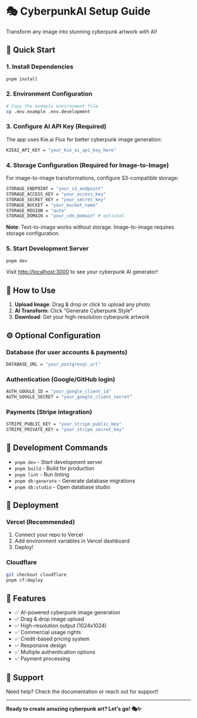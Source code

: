 # 🎭 CyberpunkAI Setup Guide

Transform any image into stunning cyberpunk artwork with AI!

## 🚀 Quick Start

### 1. Install Dependencies
```bash
pnpm install
```

### 2. Environment Configuration
```bash
# Copy the example environment file
cp .env.example .env.development
```

### 3. Configure AI API Key (Required)
The app uses Kie.ai Flux for better cyberpunk image generation:
```bash
KIEAI_API_KEY = "your_kie_ai_api_key_here"
```

### 4. Storage Configuration (Required for Image-to-Image)
For image-to-image transformations, configure S3-compatible storage:
```bash
STORAGE_ENDPOINT = "your_s3_endpoint"
STORAGE_ACCESS_KEY = "your_access_key"  
STORAGE_SECRET_KEY = "your_secret_key"
STORAGE_BUCKET = "your_bucket_name"
STORAGE_REGION = "auto"
STORAGE_DOMAIN = "your_cdn_domain" # optional
```

**Note**: Text-to-image works without storage. Image-to-image requires storage configuration.

### 5. Start Development Server
```bash
pnpm dev
```

Visit [http://localhost:3000](http://localhost:3000) to see your cyberpunk AI generator!

## 🎨 How to Use

1. **Upload Image**: Drag & drop or click to upload any photo
2. **AI Transform**: Click "Generate Cyberpunk Style" 
3. **Download**: Get your high-resolution cyberpunk artwork

## ⚙️ Optional Configuration

### Database (for user accounts & payments)
```bash
DATABASE_URL = "your_postgresql_url"
```

### Authentication (Google/GitHub login)
```bash
AUTH_GOOGLE_ID = "your_google_client_id"
AUTH_GOOGLE_SECRET = "your_google_client_secret"
```

### Payments (Stripe integration)
```bash
STRIPE_PUBLIC_KEY = "your_stripe_public_key"
STRIPE_PRIVATE_KEY = "your_stripe_secret_key"
```

## 🔧 Development Commands

- `pnpm dev` - Start development server
- `pnpm build` - Build for production
- `pnpm lint` - Run linting
- `pnpm db:generate` - Generate database migrations
- `pnpm db:studio` - Open database studio

## 🚀 Deployment

### Vercel (Recommended)
1. Connect your repo to Vercel
2. Add environment variables in Vercel dashboard
3. Deploy!

### Cloudflare
```bash
git checkout cloudflare
pnpm cf:deploy
```

## 🎯 Features

- ✅ AI-powered cyberpunk image generation
- ✅ Drag & drop image upload
- ✅ High-resolution output (1024x1024)
- ✅ Commercial usage rights
- ✅ Credit-based pricing system
- ✅ Responsive design
- ✅ Multiple authentication options
- ✅ Payment processing

## 📧 Support

Need help? Check the documentation or reach out for support!

---

**Ready to create amazing cyberpunk art? Let's go! 🎭✨**